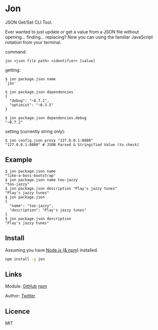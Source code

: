 # Jon

JSON Get/Set CLI Tool.

Ever wanted to just update or get a value from a JSON file without opening... finding... replacing? Now you can using the familiar JavaScript notation from your terminal.

command:

    jon <json file path> <identifier> [value]

getting:

    $ jon package.json name
    'jon'

    $ jon package.json dependencies
    {
      "debug": "~0.7.2",
      "optimist": "~0.3.5"
    }

    $ jon package.json dependencies.debug
    "~0.7.2"

setting (currently string only):

    $ jon config.json proxy "127.0.0.1:8080"
    "127.0.0.1:8080" # JSON Parsed & Stringified Value (to check)

## Example

    $ jon package.json name
    "like-a-boss-bootstrap"
    $ jon package.json name too-jazzy
    "too-jazzy"
    $ jon package.json description "Play's jazzy tunes"
    "Play's jazzy tunes"
    $ jon package.json
    {
      "name": "too-jazzy",
      "description": "Play's jazzy tunes"
    }
    $ jon package.json description
    "Play's jazzy tunes"

## Install

Assuming you have [Node.js (& npm)](http://nodejs.org) installed.

```bash
npm install -g jon
```
## Links

Module: [GitHub](https://github.com/bencevans/jon) [npm](https://npmjs.org/package/jon)

Author: [Twitter](https://twitter.com/bencevans)

## Licence

MIT
